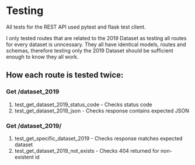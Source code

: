 # Testing
All tests for the REST API used pytest and flask test client. 

I only tested routes that are related to the 2019 Dataset as testing all routes for every dataset is unncessary. They all have identical models, routes and schemas, therefore testing only the 2019 Dataset should be sufficient enough to know they all work.

## How each route is tested twice:

### Get /dataset_2019
1. test_get_dataset_2019_status_code - Checks status code
2. test_get_dataset_2019_json - Checks response contains expected JSON

### Get /dataset_2019/<id>
1. test_get_specific_dataset_2019 - Checks response matches expected dataset 
2. test_get_dataset_2019_not_exists - Checks 404 returned for non-existent id
